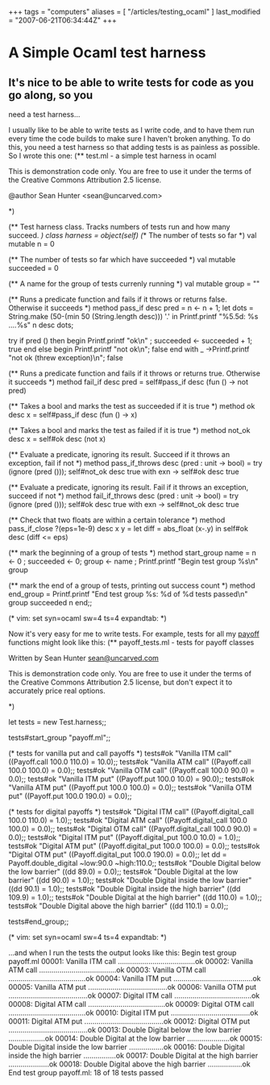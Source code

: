 +++
tags = "computers"
aliases = [ "/articles/testing_ocaml" ]
last_modified = "2007-06-21T06:34:44Z"
+++
# A Simple Ocaml test harness

## It's nice to be able to write tests for code as you go along, so you
need a test harness...

I usually like to be able to write tests as I write code, and to have
them run every time the code builds to make sure I haven't broken
anything. To do this, you need a test harness so that adding tests is
as painless as possible. So I wrote this one:
(** test.ml - a simple test harness in ocaml

This is demonstration code only.  You are free to use it under the
terms of the Creative Commons Attribution 2.5 license.

@author Sean Hunter <sean\@uncarved.com>

*)

(** Test harness class.  Tracks numbers of tests run and how many
succeed. *)
class harness =
object(self)
(** The number of tests so far *)
val mutable n = 0

(** The number of tests so far which have succeeded *)
val mutable succeeded = 0

(** A name for the group of tests currenly running *)
val mutable group = ""

(** Runs a predicate function and fails if it throws or
returns false.  Otherwise it succeeds *)
method pass_if desc pred =
n <- n + 1;
let dots = String.make (50-(min 50 (String.length desc))) '.' in
Printf.printf "%5.5d: %s ....%s" n desc dots;

try
if pred () then
begin
Printf.printf "ok\n" ;
succeeded <- succeeded + 1;
true
end
else
begin
Printf.printf "not ok\n";
false
end
with
_ ->Printf.printf "not ok (threw exception)\n"; false

(** Runs a predicate function and fails if it throws or
returns true.  Otherwise it succeeds *)
method fail_if desc pred = self#pass_if desc (fun () -> not pred)

(** Takes a bool and marks the test as succeeded if it is true *)
method ok desc x = self#pass_if desc (fun () -> x)

(** Takes a bool and marks the test as failed if it is true *)
method not_ok desc x = self#ok desc (not x)

(** Evaluate a predicate, ignoring its result. Succeed if it throws
an exception, fail if not *)
method pass_if_throws desc (pred : unit -> bool) =
try
(ignore (pred ()));
self#not_ok desc true
with
exn -> self#ok desc true

(** Evaluate a predicate, ignoring its result. Fail if it throws
an exception, succeed if not *)
method fail_if_throws desc (pred : unit -> bool) =
try
(ignore (pred ()));
self#ok desc true
with
exn -> self#not_ok desc true

(** Check that two floats are within a certain tolerance *)
method pass_if_close ?(eps=1e-9) desc x y =
let diff = abs_float (x-.y) in
self#ok desc (diff <= eps)

(** mark the beginning of a group of tests *)
method start_group name =
n <- 0 ;
succeeded <- 0;
group <- name ;
Printf.printf "Begin test group %s\n" group

(** mark the end of a group of tests, printing out success count *)
method end_group  =
Printf.printf "End test group %s: %d of %d tests passed\n"
group succeeded n
end;;

(* vim: set syn=ocaml sw=4 ts=4 expandtab: *)

Now it's very easy for me to write tests. For example, tests for all my
[payoff][5] functions might look like this:
(** payoff_tests.ml - tests for payoff classes

Written by Sean Hunter <sean@uncarved.com>

This is demonstration code only.  You are free to use it under the
terms of the Creative Commons Attribution 2.5 license, but don't
expect it to accurately price real options.

*)

let tests = new Test.harness;;

tests#start_group "payoff.ml";;

(* tests for vanilla put and call payoffs *)
tests#ok "Vanilla ITM call" ((Payoff.call 100.0 110.0) = 10.0);;
tests#ok "Vanilla ATM call" ((Payoff.call 100.0 100.0) = 0.0);;
tests#ok "Vanilla OTM call" ((Payoff.call 100.0 90.0) = 0.0);;
tests#ok "Vanilla ITM put" ((Payoff.put 100.0 10.0) = 90.0);;
tests#ok "Vanilla ATM put" ((Payoff.put 100.0 100.0) = 0.0);;
tests#ok "Vanilla OTM put" ((Payoff.put 100.0 190.0) = 0.0);;

(* tests for digital payoffs *)
tests#ok "Digital ITM call" ((Payoff.digital_call 100.0 110.0) = 1.0);;
tests#ok "Digital ATM call" ((Payoff.digital_call 100.0 100.0) = 0.0);;
tests#ok "Digital OTM call" ((Payoff.digital_call 100.0 90.0) = 0.0);;
tests#ok "Digital ITM put" ((Payoff.digital_put 100.0 10.0) = 1.0);;
tests#ok "Digital ATM put" ((Payoff.digital_put 100.0 100.0) = 0.0);;
tests#ok "Digital OTM put" ((Payoff.digital_put 100.0 190.0) = 0.0);;
let dd = Payoff.double_digital ~low:90.0 ~high:110.0;;
tests#ok "Double Digital below the low barrier" ((dd 89.0) = 0.0);;
tests#ok "Double Digital at the low barrier" ((dd 90.0) = 1.0);;
tests#ok "Double Digital inside the low barrier" ((dd 90.1) = 1.0);;
tests#ok "Double Digital inside the high barrier" ((dd 109.9) = 1.0);;
tests#ok "Double Digital at the high barrier" ((dd 110.0) = 1.0);;
tests#ok "Double Digital above the high barrier" ((dd 110.1) = 0.0);;

tests#end_group;;

(* vim: set syn=ocaml sw=4 ts=4 expandtab: *)

...and when I run the tests the output looks like this:
Begin test group payoff.ml
00001: Vanilla ITM call ......................................ok
00002: Vanilla ATM call ......................................ok
00003: Vanilla OTM call ......................................ok
00004: Vanilla ITM put .......................................ok
00005: Vanilla ATM put .......................................ok
00006: Vanilla OTM put .......................................ok
00007: Digital ITM call ......................................ok
00008: Digital ATM call ......................................ok
00009: Digital OTM call ......................................ok
00010: Digital ITM put .......................................ok
00011: Digital ATM put .......................................ok
00012: Digital OTM put .......................................ok
00013: Double Digital below the low barrier ..................ok
00014: Double Digital at the low barrier .....................ok
00015: Double Digital inside the low barrier .................ok
00016: Double Digital inside the high barrier ................ok
00017: Double Digital at the high barrier ....................ok
00018: Double Digital above the high barrier .................ok
End test group payoff.ml: 18 of 18 tests passed

[1]: http://www.uncarved.com/articles/testing_ocaml
[2]: http://www.uncarved.com/
[3]: http://www.uncarved.com/articles/contact
[4]: http://www.uncarved.com/login/
[5]: http://www.uncarved.com/blog/practical_ocaml.mrk
[6]: http://www.uncarved.com/tags/computers
[7]: mailto:sean@uncarved.com
[8]: http://creativecommons.org/licenses/by-sa/4.0/
